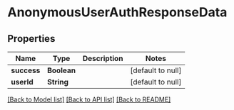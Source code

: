 # AnonymousUserAuthResponseData
## Properties

| Name | Type | Description | Notes |
|------------ | ------------- | ------------- | -------------|
| **success** | **Boolean** |  | [default to null] |
| **userId** | **String** |  | [default to null] |

[[Back to Model list]](../README.md#documentation-for-models) [[Back to API list]](../README.md#documentation-for-api-endpoints) [[Back to README]](../README.md)

